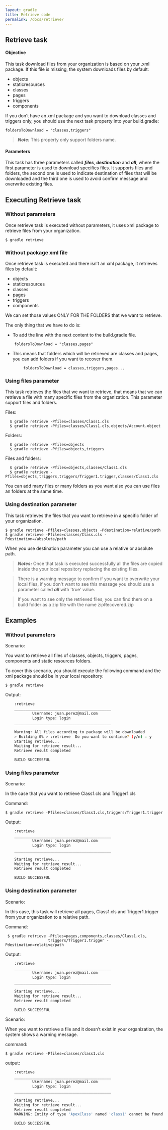 ```yaml
---
layout: gradle
title: Retrieve code
permalink: /docs/retrieve/
---
```


## Retrieve task

#### **Objective**

This task download files from your organization is based on your .xml package. If this file is missing, the system downloads files by default:

* objects
* staticresources
* classes
* pages
* triggers
* components

If you don’t have an xml package and you want to download classes and triggers only, you should use the next task property into your build.gradle:

	foldersToDownload = "classes,triggers"
	
>***Note:*** This property only support folders name.

#### **Parameters**

This task has three parameters called ***files***, ***destination*** and ***all***, where the first parameter is used to download  specifics files. It supports files and folders, the second one is used to indicate destination of files that will be downloaded and the third one is used to avoid confirm message and overwrite existing files.

## Executing Retrieve task

### Without parameters

Once retrieve task is executed without parameters, it uses xml package to retrieve files from your organization.

	$ gradle retrieve

### Without package xml file

Once retrieve task is executed and there isn’t an xml package, it retrieves files by default:

* objects
* staticresources
* classes
* pages
* triggers
* components

We can set those values ONLY FOR THE FOLDERS that we want to retrieve.

The only thing that we have to do is:

* To add the line with the next content to the build.gradle file.
```
	foldersToDownload = "classes,pages"
```

 * This means that folders which will be retrieved are classes and pages, you can add folders if you want to recover them.
```
        foldersToDownload = classes,triggers,pages...
```

### Using files parameter

This task retrieves the files that we want to retrieve, that means that we can retrieve a file with many specific files from the organization. This parameter support files and folders.

Files:      
      
      $ gradle retrieve -Pfiles=classes/Class1.cls
      $ gradle retrieve -Pfiles=classes/Class1.cls,objects/Account.object
      
Folders:      
      
      $ gradle retrieve -Pfiles=objects
      $ gradle retrieve -Pfiles=objects,triggers
      
Files and folders:

      $ gradle retrieve -Pfiles=objects,classes/Class1.cls
      $ gradle retrieve -Pfiles=objects,triggers,triggers/Trigger1.trigger,classes/Class1.cls
      
You can add many files or many folders as you want also you can use files an folders at the same time.

### Using destination parameter

This task retrieves the files that you want to retrieve in a specific folder of your organization.

    $ gradle retrieve -Pfiles=classes,objects -Pdestination=relative/path
    $ gradle retrieve -Pfiles=classes/Class.cls -Pdestination=/absolute/path

When you use destination parameter you can use a relative or absolute path.

>***Notes:***
>Once that task is executed successfully all the files are copied inside the your local repository replacing the existing files. 

>There is a warning message to confirm if you want to overwrite your local files, if you don't want to see this message you should use a parameter called ***all*** with 'true' value.

>If you want to see only the retrieved files, you can find them on a build folder as a zip file with the name zipRecovered.zip

## Examples

### Without parameters

Scenario:

You want to retrieve all files of classes, objects, triggers, pages, components and static resources folders.

To cover this scenario, you should execute the following command and the xml package should be in your local repository:

	$ gradle retrieve

Output:

```bash
    :retrieve
    ___________________________________________
            Username: juan.perez@mail.com
            Login type: login
    ___________________________________________

    Warning: All files according to package will be downloaded
    > Building 0% > :retrieve  Do you want to continue? (y/n) : y
    Starting retrieve...
    Waiting for retrieve result...
    Retrieve result completed

    BUILD SUCCESSFUL
```

### Using files parameter

Scenario:

In the case that you want to retrieve Class1.cls and Trigger1.cls 

Command:

	$ gradle retrieve -Pfiles=classes/Class1.cls,triggers/Trigger1.trigger
	
Output:


```bash
    :retrieve
    ___________________________________________
            Username: juan.perez@mail.com
            Login type: login
    ___________________________________________

    Starting retrieve...
    Waiting for retrieve result...
    Retrieve result completed

    BUILD SUCCESSFUL
```


### Using destination parameter

Scenario:

In this case, this task will retrieve all pages, Class1.cls and Trigger1.trigger from your organization to a relative path.

Command:

	 $ gradle retrieve -Pfiles=pages,components,classes/Class1.cls,
	                   triggers/Trigger1.trigger -Pdestination=relative/path

Output:

```bash
    :retrieve
    ___________________________________________
            Username: juan.perez@mail.com
            Login type: login
    ___________________________________________

    Starting retrieve...
    Waiting for retrieve result...
    Retrieve result completed

	BUILD SUCCESSFUL
```

Scenario:

When you want to retrieve a file and it doesn’t exist in your organization, the system shows a warning message.

command:

	$ gradle retrieve -Pfiles=classes/class1.cls

output:

```bash
    :retrieve
    ___________________________________________
            Username: juan.perez@mail.com
            Login type: login
    ___________________________________________

    Starting retrieve...
    Waiting for retrieve result...
    Retrieve result completed
    WARNING: Entity of type 'ApexClass' named 'class1' cannot be found

    BUILD SUCCESSFUL
```
